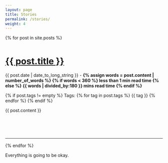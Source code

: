 ```yaml
---
layout: page
title: Stories
permalink: /stories/
weight: 4
---
```


<style>
.article hr {
    background: #e2e2e2 !important;
}
a:hover {
    text-decoration: none;
}

.article a {
   transition: none !important;
   text-decoration: none !important;
}
</style>

{% for post in site.posts %}

<div style="margin-bottom:50px; margin-top:50px">
<h1><b><a style="" href="{{ site.url }}{{ post.url }}">{{ post.title }}</a></b></h1>

<p class="article-metadata text-muted">
{{ post.date | date_to_long_string }} -  
<b>
{% assign words = post.content | number_of_words %}
{% if words < 360 %}
less than 1 min read time
{% else %}
{{ words | divided_by:180 }} mins read time
{% endif %}
</b>

<br>

{% if post.tags != empty %}
Tags: 
{% for tag in post.tags %}
<span class="badge badge-pill text-primary border border-primary">{{ tag }}</span>
{% endfor %}
{% endif %}
</p>

{{ post.content }}
</div>

<br>

<hr>

{% endfor %}

<footer>
  Everything is going to be okay.</br>
</footer>
